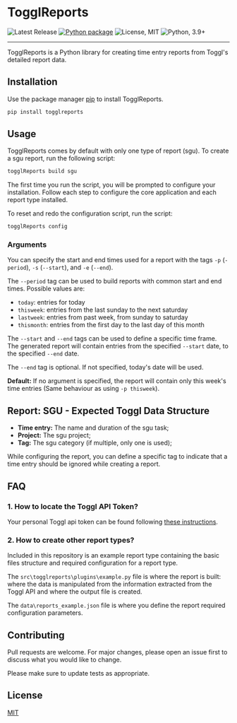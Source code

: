 # TogglReports

![Latest Release](https://img.shields.io/github/v/release/ro-56/togglReports)
[![Python package](https://github.com/ro-56/togglReports/actions/workflows/test.yml/badge.svg)](https://github.com/ro-56/togglReports/actions/workflows/test.yml)
![License, MIT](https://img.shields.io/badge/license-MIT-green)
![Python, 3.9+](https://img.shields.io/badge/python-3.9%2B-blue)

---

TogglReports is a Python library for creating time entry reports from Toggl's detailed report data.

## Installation

Use the package manager [pip](https://pip.pypa.io/en/stable/) to install TogglReports.

```bash
pip install togglreports
```

## Usage
TogglReports comes by default with only one type of report (sgu). To create a sgu report, run the following script:

```bash
togglReports build sgu
```

The first time you run the script, you will be prompted to configure your installation. Follow each step to configure the core application and each report type installed.

To reset and redo the configuration script, run the script:

```bash
togglReports config
```

### Arguments
You can specify the start and end times used for a report with the tags `-p` (`-period`), `-s` (`--start`), and `-e` (`--end`).

The `--period` tag can be used to build reports with common start and end times. Possible values are: 
 - `today`: entries for today
 - `thisweek`: entries from the last sunday to the next saturday
 - `lastweek`: entries from past week, from sunday to saturday
 - `thismonth`: entries from the first day to the last day of this month

The `--start` and `--end` tags can be used to define a specific time frame. The generated report will contain entries from the specified `--start` date, to the specified `--end` date. 

The `--end` tag is optional. If not specified, today's date will be used.

**Default:** If no argument is specified, the report will contain only this week's time entries (Same behaviour as using `-p thisweek`).

## Report: SGU - Expected Toggl Data Structure

- **Time entry:** The name and duration of the sgu task;
- **Project:** The sgu project;
- **Tag:** The sgu category (if multiple, only one is used);

While configuring the report, you can define a specific tag to indicate that a time entry should be ignored while creating a report. 

## FAQ

### 1. How to locate the Toggl API Token?

Your personal Toggl api token can be found following [these instructions](https://support.toggl.com/en/articles/3116844-where-is-my-api-key-located).

### 2. How to create other report types?

Included in this repository is an example report type containing the basic files structure and required configuration for a report type.

The `src\togglreports\plugins\example.py` file is where the report is built: where the data is manipulated from the information extracted from the Toggl API and where the output file is created.

The `data\reports_example.json` file is where you define the report required configuration parameters. 

## Contributing
Pull requests are welcome. For major changes, please open an issue first to discuss what you would like to change.

Please make sure to update tests as appropriate.

## License
[MIT](https://choosealicense.com/licenses/mit/)
